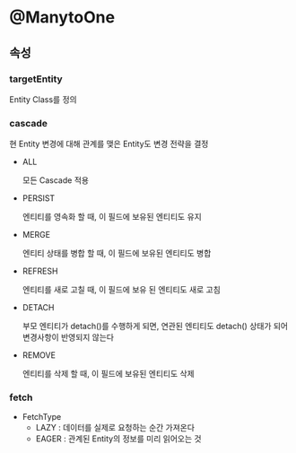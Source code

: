 

# @ManytoOne





## 속성

### targetEntity

Entity Class를 정의

### cascade

현 Entity 변경에 대해 관계를 맺은 Entity도 변경 전략을 결정

- ALL

  모든 Cascade 적용

- PERSIST

  엔티티를 영속화 할 때, 이 필드에 보유된 엔티티도 유지

- MERGE

  엔티티 상태를 병합 할 때, 이 필드에 보유된 엔티티도 병합

- REFRESH

  엔티티를 새로 고칠 때, 이 필드에 보유 된 엔티티도 새로 고침

- DETACH

  부모 엔티티가 detach()를 수행하게 되면, 연관된 엔티티도 detach() 상태가 되어 변경사항이 반영되지 않는다

- REMOVE

  엔티티를 삭제 할 때, 이 필드에 보유된 엔티티도 삭제

### fetch

- FetchType
  - LAZY :  데이터를 실제로 요청하는 순간 가져온다
  - EAGER : 관계된 Entity의 정보를 미리 읽어오는 것
